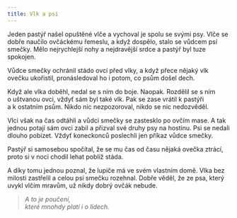 ```yaml
---
title: Vlk a psi
---
```


  

Jeden pastýř našel opuštěné vlče a vychoval je spolu se svými psy. Vlče se dobře naučilo ovčáckému řemeslu, a když dospělo, stalo se vůdcem psí smečky. Mělo nejrychlejší nohy a nejdravější srdce a pastýř byl tuze spokojen.

Vůdce smečky ochránil stádo ovcí před vlky, a když přece nějaký vlk ovečku ukořistil, pronásledoval ho i potom, co psům došel dech.

Když ale vlka doběhl, nedal se s ním do boje. Naopak. Rozdělil se s ním o uštvanou ovci, vždyť sám byl také vlk. Pak se zase vrátil k pastýři a k ostatním psům. Nikdo nic nezpozoroval, nikdo se nic nedozvěděl.

Vlci však na čas odtáhli a vůdci smečky se zastesklo po ovčím mase. A tak jednou potají sám ovci zabil a přizval své druhy psy na hostinu. Psi se nedali dlouho pobízet. Vždyť koneckonců poslechli jen příkaz vůdce smečky.

Pastýř si samosebou spočítal, že se mu čas od času nějaká ovečka ztrácí, proto si v noci chodil lehat poblíž stáda.

A díky tomu jednou poznal, že lupiče má ve svém vlastním domě. Vlka bez milosti zastřelil a celou psí smečku rozehnal. Dobře věděl, že ze psa, který uvykl vlčím mravům, už nikdy dobrý ovčák nebude.

> _A to je poučení,  
> které mnohdy platí i o lidech._

